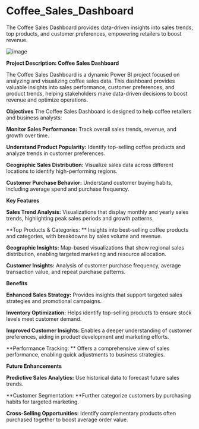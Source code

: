 # Coffee_Sales_Dashboard
The Coffee Sales Dashboard provides data-driven insights into sales trends, top products, and customer preferences, empowering retailers to boost revenue.

![image](https://github.com/user-attachments/assets/cbcf9516-7d5e-4716-9da7-18ba3fec05d6)

**Project Description: Coffee Sales Dashboard**

The Coffee Sales Dashboard is a dynamic Power BI project focused on analyzing and visualizing coffee sales data. This dashboard provides valuable insights into sales performance, customer preferences, and product trends, helping stakeholders make data-driven decisions to boost revenue and optimize operations.

**Objectives**
The Coffee Sales Dashboard is designed to help coffee retailers and business analysts:

**Monitor Sales Performance:** Track overall sales trends, revenue, and growth over time.

**Understand Product Popularity:** Identify top-selling coffee products and analyze trends in customer preferences.

**Geographic Sales Distribution:** Visualize sales data across different locations to identify high-performing regions.

**Customer Purchase Behavior:** Understand customer buying habits, including average spend and purchase frequency.

**Key Features**

**Sales Trend Analysis:** Visualizations that display monthly and yearly sales trends, highlighting peak sales periods and growth patterns.

**Top Products & Categories: ** Insights into best-selling coffee products and categories, with breakdowns by sales volume and revenue.

**Geographic Insights:** Map-based visualizations that show regional sales distribution, enabling targeted marketing and resource allocation.

**Customer Insights:** Analysis of customer purchase frequency, average transaction value, and repeat purchase patterns.

**Benefits**

**Enhanced Sales Strategy:** Provides insights that support targeted sales strategies and promotional campaigns.

**Inventory Optimization:** Helps identify top-selling products to ensure stock levels meet customer demand.

**Improved Customer Insights:** Enables a deeper understanding of customer preferences, aiding in product development and marketing efforts.

**Performance Tracking: ** Offers a comprehensive view of sales performance, enabling quick adjustments to business strategies.

**Future Enhancements**

**Predictive Sales Analytics:** Use historical data to forecast future sales trends.

**Customer Segmentation: **Further categorize customers by purchasing habits for targeted marketing.

**Cross-Selling Opportunities:** Identify complementary products often purchased together to boost average order value.
